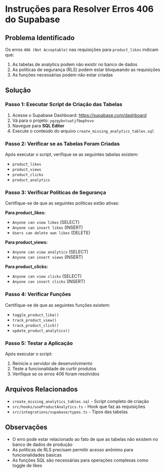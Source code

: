 # Instruções para Resolver Erros 406 do Supabase

## Problema Identificado
Os erros `406 (Not Acceptable)` nas requisições para `product_likes` indicam que:
1. As tabelas de analytics podem não existir no banco de dados
2. As políticas de segurança (RLS) podem estar bloqueando as requisições
3. As funções necessárias podem não estar criadas

## Solução

### Passo 1: Executar Script de Criação das Tabelas
1. Acesse o Supabase Dashboard: https://supabase.com/dashboard
2. Vá para o projeto: `yqzqybxtuatjfbwphvvo`
3. Navegue para **SQL Editor**
4. Execute o conteúdo do arquivo `create_missing_analytics_tables.sql`

### Passo 2: Verificar se as Tabelas Foram Criadas
Após executar o script, verifique se as seguintes tabelas existem:
- `product_likes`
- `product_views` 
- `product_clicks`
- `product_analytics`

### Passo 3: Verificar Políticas de Segurança
Certifique-se de que as seguintes políticas estão ativas:

**Para product_likes:**
- `Anyone can view likes` (SELECT)
- `Anyone can insert likes` (INSERT)
- `Users can delete own likes` (DELETE)

**Para product_views:**
- `Anyone can view analytics` (SELECT)
- `Anyone can insert views` (INSERT)

**Para product_clicks:**
- `Anyone can view clicks` (SELECT)
- `Anyone can insert clicks` (INSERT)

### Passo 4: Verificar Funções
Certifique-se de que as seguintes funções existem:
- `toggle_product_like()`
- `track_product_view()`
- `track_product_click()`
- `update_product_analytics()`

### Passo 5: Testar a Aplicação
Após executar o script:
1. Reinicie o servidor de desenvolvimento
2. Teste a funcionalidade de curtir produtos
3. Verifique se os erros 406 foram resolvidos

## Arquivos Relacionados
- `create_missing_analytics_tables.sql` - Script completo de criação
- `src/hooks/useProductAnalytics.ts` - Hook que faz as requisições
- `src/integrations/supabase/types.ts` - Tipos das tabelas

## Observações
- O erro pode estar relacionado ao fato de que as tabelas não existem no banco de dados de produção
- As políticas de RLS precisam permitir acesso anônimo para funcionalidades básicas
- As funções SQL são necessárias para operações complexas como toggle de likes